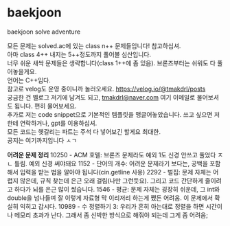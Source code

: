 # baekjoon

baekjoon solve adventure

모든 문제는 solved.ac에 있는 class n++ 문제들입니다! 참고하십셔.<br>
아마 class 4++ 내지는 5++정도까지 풀어볼 심산입니다.<br>
너무 쉬운 새싹 문제들은 생략합니다(class 1++에 좀 있음). 브론즈부터는 쉬워도 다 풀어놓을게요.<br>
언어는 C++임다.<br>
참고로 velog도 운영 중이니까 놀러오세요. https://velog.io/@tmakdrl/posts<br>
궁금한 건 벨로그 저기에 남겨도 되고, tmakdrl@naver.com 여기 이메일로 물어보셔도 됩니다. 편히 물어보세요.<br>
추가로 저는 code snippet으로 기본적인 템플릿을 맹글어놓았습니다. 쓰고 싶으면 저한테 연락하거나, gpt를 이용하십셔.<br>
모든 코드는 헷갈리는 파트는 주석 다 넣어보긴 할게요 최대한.<br>
공지는 여기까지입니다 ㅅㄱ<br>

**어려운 문제 정리**
10250 - ACM 호텔: 브론즈 문제라도 예외 1도 신경 안쓰고 풀었다 ㅈㄴ 틀림. 예외 신경 써야돼요
1152 - 단어의 개수: 어려운 문제라기 보다는, 공백을 포함해서 입력을 받는 법을 알아야 됩니다(cin.getline 사용)
2292 - 벌집: 문제 자체는 어렵지 않은데, 규칙 찾는데 은근 오래 걸림(나만 그런듯요). 그리고 코드 간단하게 줄이려고 하다가 뇌를 은근 많이 썼습니다.
1546 - 평균: 문제 자체는 굉장히 쉬운데, 그 int와 double을 넘나들며 잘 이렇게 자료형 막 이리저리 하는게 쨌든 어려움. 이 문제에서 확실히 익히고 갑시다.
10989 - 수 정렬하기 3: 우리가 흔히 아는대로 정렬을 하면 시간이나 메모리 초과가 난다. 그래서 좀 신박한 방식으로 해줘야 되는데 그게 좀 어려움;
